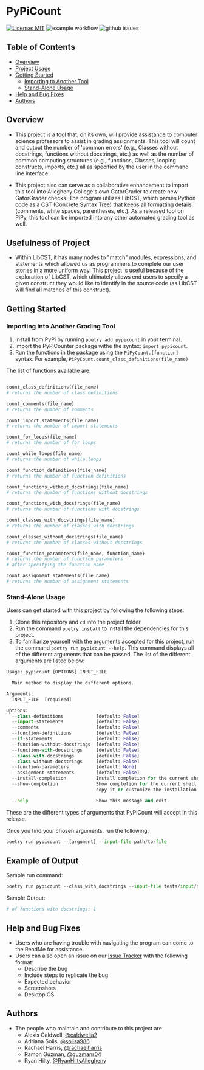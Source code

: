# PyPiCount

[![License: MIT](https://img.shields.io/badge/License-MIT-yellow.svg)](https://opensource.org/licenses/MIT)
![example workflow](https://github.com/cmpsc-481-s22-m1/PyPiCounter/actions/workflows/main.yml/badge.svg)
![github issues](https://img.shields.io/github/issues/cmpsc-481-s22-m1/PyPiCounter)

## Table of Contents

- [Overview](#overview)
- [Project Usage](#usefulness-of-project)
- [Getting Started](#getting-started)
  - [Importing to Another Tool](#importing-into-another-grading-tool)
  - [Stand-Alone Usage](#stand-alone-usage)
- [Help and Bug Fixes](#help-and-bug-fixes)
- [Authors](#authors)

## Overview

- This project is a tool that, on its own, will provide assistance to
computer science professors to assist in grading assignments.
This tool will count and output the number of 'common errors'
(e.g., Classes without docstrings, functions without docstrings, etc.)
as well as the number of common computing structures (e.g.,
functions, Classes, looping constructs, imports, etc.)
all as specified by the user in the command line interface.

- This project also can serve as a collaborative enhancement
to import this tool into Allegheny College's
own GatorGrader to create new GatorGrader checks.
The program utilizes LibCST, which parses Python
code as a CST (Concrete Syntax Tree)
that keeps all formatting details (comments,
white spaces, parentheses, etc.).
As a released tool on PiPy, this tool can be imported into
any other automated grading tool as well.

## Usefulness of Project

- Within LibCST, it has many nodes to "match" modules, expressions, and
statements which allowed us as programmers to complete our user stories in a
more uniform way. This project is useful because of the exploration of LibCST,
which ultimately allows end users to specify a given construct they would like
to identify in the source code (as LibCST will find all matches of this construct).

## Getting Started

### Importing into Another Grading Tool

1. Install from PyPi by running `poetry add pypicount` in your terminal.
2. Import the PyPiCounter package withe the syntax: `import pypicount`.
3. Run the functions in the package using the `PiPyCount.[function]` syntax.
For example, `PiPyCount.count_class_definitions(file_name)`

The list of functions available are:

```python

count_class_definitions(file_name)                           
# returns the number of class definitions

count_comments(file_name)                                    
# returns the number of comments

count_import_statements(file_name)                           
# returns the number of import statements

count_for_loops(file_name)                                   
# returns the number of for loops

count_while_loops(file_name)                                 
# returns the number of while loops

count_function_definitions(file_name)                        
# returns the number of function definitions  

count_functions_without_docstrings(file_name)                
# returns the number of functions without docstrings

count_functions_with_docstrings(file_name)                   
# returns the number of functions with docstrings

count_classes_with_docstrings(file_name)                     
# returns the number of classes with docstrings

count_classes_without_docstrings(file_name)                  
# returns the number of classes without docstrings

count_function_parameters(file_name, function_name)          
# returns the number of function parameters
# after specifying the function name

count_assignment_statements(file_name)                       
# returns the number of assignment statements

```

### Stand-Alone Usage

Users can get started with this project by following the following steps:

1. Clone this repository and `cd` into the project folder
2. Run the command ```poetry install``` to install the dependencies for this project.
3. To familiarize yourself with the arguments accepted for this project, run the
command ```poetry run pypicount --help```. This command displays all of the
different arguments that can be passed. The list of the different arguments
are listed below:

  ```python
  Usage: pypicount [OPTIONS] INPUT_FILE

    Main method to display the different options.

  Arguments:
    INPUT_FILE  [required]

  Options:
    --class-definitions            [default: False]
    --import-statements            [default: False]
    --comments                     [default: False]
    --function-definitions         [default: False]
    --if-statements                [default: False]
    --function-without-docstrings  [default: False]
    --function-with-docstrings     [default: False]
    --class-with-docstrings        [default: False]
    --class-without-docstrings     [default: False]
    --function-parameters          [default: None]
    --assignment-statements        [default: False]
    --install-completion           Install completion for the current shell.
    --show-completion              Show completion for the current shell, to
                                   copy it or customize the installation.

    --help                         Show this message and exit.
  ```

These are the different types of arguments that PyPiCount will accept in this release.

Once you find your chosen arguments, run the following:

```python
poetry run pypicount --[argument] --input-file path/to/file
```

## Example of Output

Sample run command:

```python
poetry run pypicount --class_with_docstrings --input-file tests/input/sample_file.py
```

Sample Output:

```python
# of functions with docstrings: 1
```

## Help and Bug Fixes

- Users who are having trouble with navigating the program can come to the ReadMe
for assistance.
- Users can also open an issue on our [Issue Tracker](https://github.com/cmpsc-481-s22-m1/PyCount/issues)
with the following format:
  - Describe the bug
  - Include steps to replicate the bug
  - Expected behavior
  - Screenshots
  - Desktop OS

## Authors

- The people who maintain and contribute to this project are
  - Alexis Caldwell, [@caldwella2](https://github.com/caldwella2)
  - Adriana Solis, [@solisa986](https://github.com/solisa986)
  - Rachael Harris, [@rachaelharris](https://github.com/rachaelharris)
  - Ramon Guzman, [@guzmanr04](https://github.com/guzmanr04)
  - Ryan Hilty, [@RyanHiltyAllegheny](https://github.com/RyanHiltyAllegheny)
